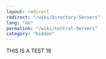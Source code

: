 ```yaml
---
layout: redirect
redirect: "/wiki/Directory-Servers"
lang: "en"
permalink: "/wiki/Central-Servers"
category: "hidden"
---
```

THIS IS A TEST 18
